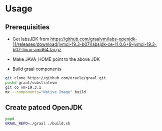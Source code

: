 # Usage

## Prerequisities

* Get labsJDK from https://github.com/graalvm/labs-openjdk-11/releases/download/jvmci-19.3-b07/labsjdk-ce-11.0.6+9-jvmci-19.3-b07-linux-amd64.tar.gz

* Make JAVA_HOME point to the above JDK

* Build graal components
```bash
git clone https://github.com/oracle/graal.git
pushd graal/substratevm
git co vm-19.3.1
mx --components="Native Image" build
```

## Create patced OpenJDK

```bash
popd
GRAAL_REPO=./graal ./build.sh
```
